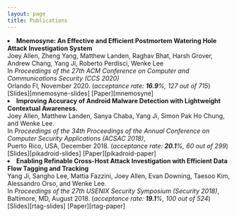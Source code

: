 ```yaml
---
layout: page
title: Publications
---
```

<li style="display: list-item;">
    <b>Mnemosyne: An Effective and Efficient Postmortem Watering Hole Attack Investigation System</b><br>
    Joey Allen, Zheng Yang, Matthew Landen, Raghav Bhat, Harsh Grover, Andrew Chang, Yang Ji, Roberto Perdisci, Wenke Lee<br>
    In <i>Proceedings of the 27th ACM Conference on Computer and Communications Security (CCS 2020)</i><br>
    Orlando Fl, November 2020. (<i>acceptance rate: <b>16.9</b>%, 127 out of 715</i>)
    <span class='meta'>
    </span>
</li>
[Slides][mnemosyne-slides] [Paper][mnemosyne]

<li style="display: list-item;">
    <b>Improving Accuracy of Android Malware Detection with Lightweight Contextual Awareness.</b><br/>
    Joey Allen, Matthew Landen, Sanya Chaba, Yang Ji, Simon Pak Ho Chung, and Wenke Lee.<br/>
    In <i>Proceedings of the 34th Proceedings of the Annual Conference on Computer Security Applications (ACSAC 2018)</i>,<br/>
    Puerto Rico, USA, December 2018. (<i>acceptance rate: <b>20.1</b>%, 60 out of 299</i>)
    <span class='meta'>
    </span>
</li>
[Slides][pikadroid-slides] [Paper][pikadroid-paper]

<li style="display: list-item;">
    <b>Enabling Refinable Cross-Host Attack Investigation with Efficient Data Flow Tagging and Tracking</b><br/>
    Yang Ji, Sangho Lee, Mattia Fazzini, Joey Allen, Evan Downing, Taesoo Kim, Alessandro Orso, and Wenke Lee.<br/>
    In <i>Proceedings of the 27th USENIX Security Symposium (Security 2018)</i>,<br/>
    Baltimore, MD, August 2018. (<i>acceptance rate: <b>19.1</b>%, 100 out of 524</i>)
    <span class='meta'>
    </span>
</li>
[Slides][rtag-slides] [Paper][rtag-paper]


[pikadroid-slides]: ../pdfs/pikadroid-slides.pdf 
[pikadroid-paper]: ../pdfs/pikadroid-paper.pdf
[rtag-paper]: ../pdfs/rtag-paper.pdf
[rtag-slides]: ../pdfs/rtag-slides.pdf
